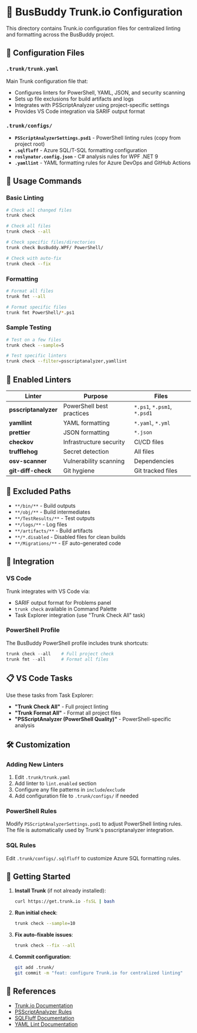 # 🚌 BusBuddy Trunk.io Configuration

This directory contains Trunk.io configuration files for centralized linting and formatting across the BusBuddy project.

## 📁 Configuration Files

### `.trunk/trunk.yaml`
Main Trunk configuration file that:
- Configures linters for PowerShell, YAML, JSON, and security scanning
- Sets up file exclusions for build artifacts and logs
- Integrates with PSScriptAnalyzer using project-specific settings
- Provides VS Code integration via SARIF output format

### `.trunk/configs/`
- **`PSScriptAnalyzerSettings.psd1`** - PowerShell linting rules (copy from project root)
- **`.sqlfluff`** - Azure SQL/T-SQL formatting configuration
- **`roslynator.config.json`** - C# analysis rules for WPF .NET 9
- **`.yamllint`** - YAML formatting rules for Azure DevOps and GitHub Actions

## 🚀 Usage Commands

### Basic Linting
```bash
# Check all changed files
trunk check

# Check all files
trunk check --all

# Check specific files/directories
trunk check BusBuddy.WPF/ PowerShell/

# Check with auto-fix
trunk check --fix
```

### Formatting
```bash
# Format all files
trunk fmt --all

# Format specific files
trunk fmt PowerShell/*.ps1
```

### Sample Testing
```bash
# Test on a few files
trunk check --sample=5

# Test specific linters
trunk check --filter=psscriptanalyzer,yamllint
```

## 🔧 Enabled Linters

| Linter | Purpose | Files |
|--------|---------|-------|
| **psscriptanalyzer** | PowerShell best practices | `*.ps1`, `*.psm1`, `*.psd1` |
| **yamllint** | YAML formatting | `*.yaml`, `*.yml` |
| **prettier** | JSON formatting | `*.json` |
| **checkov** | Infrastructure security | CI/CD files |
| **trufflehog** | Secret detection | All files |
| **osv-scanner** | Vulnerability scanning | Dependencies |
| **git-diff-check** | Git hygiene | Git tracked files |

## 🚫 Excluded Paths

- `**/bin/**` - Build outputs
- `**/obj/**` - Build intermediates  
- `**/TestResults/**` - Test outputs
- `**/logs/**` - Log files
- `**/artifacts/**` - Build artifacts
- `**/*.disabled` - Disabled files for clean builds
- `**/Migrations/**` - EF auto-generated code

## 🔗 Integration

### VS Code
Trunk integrates with VS Code via:
- SARIF output format for Problems panel
- `trunk check` available in Command Palette
- Task Explorer integration (use "Trunk Check All" task)

### PowerShell Profile
The BusBuddy PowerShell profile includes trunk shortcuts:
```powershell
trunk check --all    # Full project check
trunk fmt --all      # Format all files
```

## 📋 VS Code Tasks

Use these tasks from Task Explorer:
- **"Trunk Check All"** - Full project linting
- **"Trunk Format All"** - Format all project files
- **"PSScriptAnalyzer (PowerShell Quality)"** - PowerShell-specific analysis

## 🛠️ Customization

### Adding New Linters
1. Edit `.trunk/trunk.yaml`
2. Add linter to `lint.enabled` section
3. Configure any file patterns in `include`/`exclude`
4. Add configuration file to `.trunk/configs/` if needed

### PowerShell Rules
Modify `PSScriptAnalyzerSettings.psd1` to adjust PowerShell linting rules. The file is automatically used by Trunk's psscriptanalyzer integration.

### SQL Rules  
Edit `.trunk/configs/.sqlfluff` to customize Azure SQL formatting rules.

## 🚀 Getting Started

1. **Install Trunk** (if not already installed):
   ```bash
   curl https://get.trunk.io -fsSL | bash
   ```

2. **Run initial check**:
   ```bash
   trunk check --sample=10
   ```

3. **Fix auto-fixable issues**:
   ```bash
   trunk check --fix --all
   ```

4. **Commit configuration**:
   ```bash
   git add .trunk/
   git commit -m "feat: configure Trunk.io for centralized linting"
   ```

## 📖 References

- [Trunk.io Documentation](https://docs.trunk.io/)
- [PSScriptAnalyzer Rules](https://docs.microsoft.com/en-us/powershell/utility-modules/psscriptanalyzer/)
- [SQLFluff Documentation](https://docs.sqlfluff.com/)
- [YAML Lint Documentation](https://yamllint.readthedocs.io/)
